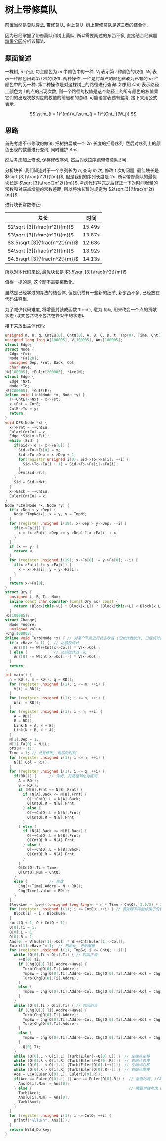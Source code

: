 # 树上带修莫队

前置当然是[莫队算法](https://www.luogu.com.cn/blog/Wild-Donkey/pian-fen-dai-shi-mu-dui), [带修莫队](https://www.luogu.com.cn/blog/Wild-Donkey/dai-xiu-pian-fen-mu-dui-post), [树上莫队](https://www.luogu.com.cn/blog/Wild-Donkey/shu-shang-pian-fen-mu-dui-post). 树上带修莫队是这三者的结合体.

因为已经掌握了带修莫队和树上莫队, 所以需要阐述的东西不多, 直接结合经典题[糖果公园](https://www.luogu.com.cn/problem/P4074)分析该算法.

## 题面简述

一棵树, $n$ 个点, 每点颜色为 $m$ 中颜色中的一种. $V_i$ 表示第 $i$ 种颜色的权值. $W_i$ 表示一种颜色出现第 $i$ 次的权值. 两种操作, 一种是将单点的颜色修改为已有的 $m$ 种颜色中的另一种. 第二种操作是对这棵树上的路径进行查询. 如果用 $Cnt_i$ 表示路径上颜色为 $i$ 的点的出现次数, 则一个路径的权值是这个路径上的所有颜色的权值乘它们的出现次数对应的权值的前缀和的总和. 可能语言表述有些绕, 接下来用公式表示. 

$$
\sum_{i = 1}^{m}(V_i\sum_{j = 1}^{Cnt_i}(W_j))
$$

## 思路

首先考虑不带修改的做法: 把树拍扁成一个 $2n$ 长度的括号序列, 然后对序列上的颜色出现的数量进行查询, 同时维护 $Ans$.

然后考虑加上修改, 保存修改序列, 然后对欧拉序跑带修莫队即可.

分析块长, 我们知道对于一个序列长为 $n$, 查询 $m$ 次, 修改 $t$ 次的问题, 最佳块长是 $\sqrt [3]{\frac{n^2t}{2m}}$, 但是我们的序列长度是 $2n$, 所以带修莫队的最优块长是 $\sqrt [3]{\frac{2n^2t}{m}}$, 考虑代码写完之后修正一下对时间增量的常数和对端点增量的常数差距, 所以将块长暂时规定为 $2\sqrt [3]{\frac{n^2t}{m}}$.

进行块长常数修正:

| 块长                           | 时间   |
| ------------------------------ | ------ |
| $2\sqrt [3]{\frac{n^2t}{m}}$   | 15.49s |
| $3\sqrt [3]{\frac{n^2t}{m}}$   | 13.87s |
| $3.5\sqrt [3]{\frac{n^2t}{m}}$ | 12.63s |
| $4\sqrt [3]{\frac{n^2t}{m}}$   | 13.92s |
| $4.5\sqrt [3]{\frac{n^2t}{m}}$ | 14.13s |

所以对本代码来说, 最优块长是 $3.5\sqrt [3]{\frac{n^2t}{m}}$

值得一提的是, 这个题不需要离散化.

虽然是已经学过的算法的结合体, 但是仍然有一些新的细节, 新东西不多, 已经放在代码注释里.

为了减少代码难度, 将增量封装成函数 `Turb()`, 意为 `扰动`, 用来改变一个点的贡献状态 (改变包含或不包含在答案中的状态).

接下来放出主体代码:

```cpp
unsigned m, n, q, CntEu(0), CntQ(0), A, B, C, D, t, Tmp(0), Time, Cnt[100005], BlockLen, Block[200005];
unsigned long long W[100005], V[100005], Ans[100005];
struct Edge;
struct Node {
  Edge *Fst;
  Node *Fa[20];
  unsigned Dep, Frnt, Back, Col;
  char Have;
}N[100005], *Euler[200005], *Ace(N);
struct Edge {
  Edge *Nxt;
  Node *To;
}E[200005], *CntE(E);
inline void Link(Node *x, Node *y) {
  (++CntE)->Nxt = x->Fst;
  x->Fst = CntE;
  CntE->To = y;
  return;
}
void DFS(Node *x) {
  x->Frnt = ++CntEu;
  Euler[CntEu] = x;
  Edge *Sid(x->Fst);
  while (Sid) {
    if(Sid->To != x->Fa[0]) {
      Sid->To->Fa[0] = x;
      Sid->To->Dep = x->Dep + 1;
      for(register unsigned i(0); Sid->To->Fa[i]; ++i) {
        Sid->To->Fa[i + 1] = Sid->To->Fa[i]->Fa[i];
      }
      DFS(Sid->To);
    }
    Sid = Sid->Nxt;
  }
  x->Back = ++CntEu;
  Euler[CntEu] = x;
}
Node *LCA(Node *x, Node *y) {
  if(x->Dep < y->Dep) {
    Node *TmpNd(x); x = y, y = TmpNd;
  }
  for (register unsigned i(19); x->Dep > y->Dep; --i) {
    if(x->Fa[i]) {
      x = (x->Fa[i]->Dep >= y->Dep) ? x->Fa[i] : x;
    }
  }
  if (x == y) {
    return x;
  }
  for (register unsigned i(19); x->Fa[0] != y->Fa[0]; --i) {
    if(x->Fa[i] != y->Fa[i]) {
      x = x->Fa[i], y = y->Fa[i];
    }
  }
  return x->Fa[0];
}
struct Qry {
  unsigned L, R, Ti, Num;
  inline const char operator<(const Qry &x) const {
    return (Block[this->L] ^ Block[x.L]) ? (Block[this->L] < Block[x.L]) : ((Block[this->R] ^ Block[x.R]) ? (Block[this->R] < Block[x.R]) : this->Ti < x.Ti);
  }
}Q[100005];
struct Change{
  Node *Addre;
  unsigned Value;
}Chg[100005];
inline void Turb(Node *x) { // 对某个节点进行状态改变 (没统计就统计, 已经统计就删去) 
  if(x->Have ^= 1) {  // 之前没统计 
    Ans[0] += W[++Cnt[x->Col]] * V[x->Col];
  } else {            // 之前统计过一次 
    Ans[0] -= W[Cnt[x->Col]--] * V[x->Col];
  }
  return;
}
int main() {
  n = RD(), m = RD(), q = RD(); 
  for (register unsigned i(1); i <= m; ++i) {
    V[i] = RD();
  }
  for (register unsigned i(1); i <= n; ++i) {
    W[i] = RD();
  }
  for (register unsigned i(1); i < n; ++i) {
    A = RD();
    B = RD();
    Link(N + A, N + B);
    Link(N + B, N + A);
  }
  N[1].Dep = 1;
  N[1].Fa[0] = NULL;
  DFS(N + 1);
  Time = 1; // 没有修改, 最初的时刻 
  for (register unsigned i(1); i <= n; ++i) {
    N[i].Col = RD();
  }
  for (register unsigned i(1); i <= q; ++i) {
    if(RD()) {      // 询问, 将路径转化为区间 
      A = RD();
      B = RD();
      if (N[A].Frnt <= N[B].Frnt) {
        if (N[A].Back <= N[B].Frnt) {
          Q[++CntQ].L = N[A].Back;
          Q[CntQ].R = N[B].Frnt;
        } else {
          Q[++CntQ].L = N[A].Frnt;
          Q[CntQ].R = N[B].Frnt;
        }
      } else {
        if (N[A].Back <= N[B].Back) {
          Q[++CntQ].L = N[B].Frnt;
          Q[CntQ].R = N[A].Frnt;
        } else {
          Q[++CntQ].L = N[B].Back;
          Q[CntQ].R = N[A].Frnt;
        }
      }
      Q[CntQ].Ti = Time;
      Q[CntQ].Num = CntQ;
    }
    else {          // 修改 
      Chg[++Time].Addre = N + RD();
      Chg[Time].Value = RD();
    }
  }
  BlockLen = (pow(((unsigned long long)n * n * Time / CntQ), 1.0/3) * 3.5) + 1; // 经过计算和修正的块长 (不同代码常数不同, 需要自行修正) 
  for (register unsigned i(1); i <= CntEu; ++i) { // 预处理不同坐标属于的块的编号 
    Block[i] = i / BlockLen;
  }
  sort(Q + 1, Q + CntQ + 1);
  Q[0].Ti = 1;
  Q[0].L = 1;
  Q[0].R = 1;
  Ans[0] = V[Euler[1]->Col] * W[++Cnt[Euler[1]->Col]];
  Euler[1]->Have ^= 1;  // 初始化, 开始增量 
  for (register unsigned i(1), TmpSw; i <= CntQ; ++i) {
    while (Q[0].Ti < Q[i].Ti) { // 时间正流 
      ++Q[0].Ti;
      if (Chg[Q[0].Ti].Addre->Have) {
        Turb(Chg[Q[0].Ti].Addre);
        TmpSw = Chg[Q[0].Ti].Addre->Col, Chg[Q[0].Ti].Addre->Col = Chg[Q[0].Ti].Value, Chg[Q[0].Ti].Value = TmpSw;
        Turb(Chg[Q[0].Ti].Addre);
      }
      else {
        TmpSw = Chg[Q[0].Ti].Addre->Col, Chg[Q[0].Ti].Addre->Col = Chg[Q[0].Ti].Value, Chg[Q[0].Ti].Value = TmpSw;
      }
    }
    while (Q[0].Ti > Q[i].Ti) { // 时间倒流 
      if (Chg[Q[0].Ti].Addre->Have) {
        Turb(Chg[Q[0].Ti].Addre);
        TmpSw = Chg[Q[0].Ti].Addre->Col, Chg[Q[0].Ti].Addre->Col = Chg[Q[0].Ti].Value, Chg[Q[0].Ti].Value = TmpSw;
        Turb(Chg[Q[0].Ti].Addre);
      }
      else {
        TmpSw = Chg[Q[0].Ti].Addre->Col, Chg[Q[0].Ti].Addre->Col = Chg[Q[0].Ti].Value, Chg[Q[0].Ti].Value = TmpSw;
      }
      --Q[0].Ti;
    }
    while (Q[0].L > Q[i].L) {Turb(Euler[--Q[0].L]);}  // 左端点左移 
    while (Q[0].R < Q[i].R) {Turb(Euler[++Q[0].R]);}  // 右端点右移 
    while (Q[0].L < Q[i].L) {Turb(Euler[Q[0].L++]);}  // 左端点右移 
    while (Q[0].R > Q[i].R) {Turb(Euler[Q[0].R--]);}  // 右端点左移 
    Ace = LCA(Euler[Q[0].L], Euler[Q[0].R]);
    if(Ace == Euler[Q[0].L] || Ace == Euler[Q[0].R]) {  // 垂直的链, LCA 是两点之一 
      Ans[Q[i].Num] = Ans[0];
    } else {                                            // 需要单独考虑 LCA 的贡献 
      Turb(Ace);
      Ans[Q[i].Num] = Ans[0];
      Turb(Ace);
    }
  }
  for (register unsigned i(1); i <= CntQ; ++i) {
    printf("%llu\n", Ans[i]);
  }
  return Wild_Donkey;
}
```